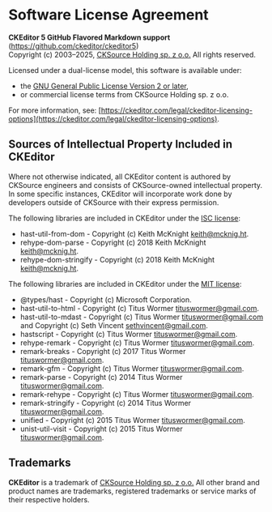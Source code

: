 Software License Agreement
==========================

**CKEditor&nbsp;5 GitHub Flavored Markdown support** (https://github.com/ckeditor/ckeditor5)<br>
Copyright (c) 2003–2025, [CKSource Holding sp. z o.o.](https://cksource.com) All rights reserved.

Licensed under a dual-license model, this software is available under:

* the [GNU General Public License Version 2 or later](https://www.gnu.org/licenses/gpl.html),
* or commercial license terms from CKSource Holding sp. z o.o.

For more information, see: [https://ckeditor.com/legal/ckeditor-licensing-options](https://ckeditor.com/legal/ckeditor-licensing-options).

Sources of Intellectual Property Included in CKEditor
-----------------------------------------------------

Where not otherwise indicated, all CKEditor content is authored by CKSource engineers and consists of CKSource-owned intellectual property. In some specific instances, CKEditor will incorporate work done by developers outside of CKSource with their express permission.

The following libraries are included in CKEditor under the [ISC license](https://opensource.org/licenses/ISC):

* hast-util-from-dom - Copyright (c) Keith McKnight <keith@mcknig.ht>.
* rehype-dom-parse - Copyright (c) 2018 Keith McKnight <keith@mcknig.ht>.
* rehype-dom-stringify - Copyright (c) 2018 Keith McKnight <keith@mcknig.ht>.

The following libraries are included in CKEditor under the [MIT license](https://opensource.org/licenses/MIT):

* @types/hast - Copyright (c) Microsoft Corporation.
* hast-util-to-html - Copyright (c) Titus Wormer <tituswormer@gmail.com>.
* hast-util-to-mdast - Copyright (c) Titus Wormer <tituswormer@gmail.com> and Copyright (c) Seth Vincent <sethvincent@gmail.com>.
* hastscript - Copyright (c) Titus Wormer <tituswormer@gmail.com>.
* rehype-remark - Copyright (c) Titus Wormer <tituswormer@gmail.com>.
* remark-breaks - Copyright (c) 2017 Titus Wormer <tituswormer@gmail.com>.
* remark-gfm - Copyright (c) Titus Wormer <tituswormer@gmail.com>.
* remark-parse - Copyright (c) 2014 Titus Wormer <tituswormer@gmail.com>.
* remark-rehype - Copyright (c) Titus Wormer <tituswormer@gmail.com>.
* remark-stringify - Copyright (c) 2014 Titus Wormer <tituswormer@gmail.com>.
* unified - Copyright (c) 2015 Titus Wormer <tituswormer@gmail.com>.
* unist-util-visit - Copyright (c) 2015 Titus Wormer <tituswormer@gmail.com>.

Trademarks
----------

**CKEditor** is a trademark of [CKSource Holding sp. z o.o.](https://cksource.com) All other brand and product names are trademarks, registered trademarks or service marks of their respective holders.
